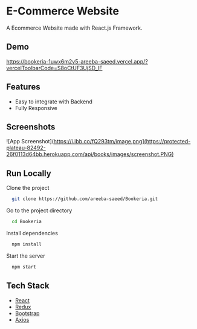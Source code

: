 # E-Commerce Website

A Ecommerce Website made with React.js Framework.


## Demo

https://bookeria-1uwx6m2v5-areeba-saeed.vercel.app/?vercelToolbarCode=S8oCtUF3UjSD_IF

## Features

- Easy to integrate with Backend
- Fully Responsive


## Screenshots

![App Screenshot](https://i.ibb.co/fQ293tm/image.png](https://protected-plateau-82492-26f0113d64bb.herokuapp.com/api/books/images/screenshot.PNG)



## Run Locally

Clone the project

```bash
  git clone https://github.com/areeba-saeed/Bookeria.git
```

Go to the project directory

```bash
  cd Bookeria
```

Install dependencies

```bash
  npm install
```

Start the server

```bash
  npm start
```



## Tech Stack

* [React](https://reactjs.org/)
* [Redux](https://redux.js.org/)
* [Bootstrap](https://getbootstrap.com/)
* [Axios](https://axios-http.com/docs/intro)







